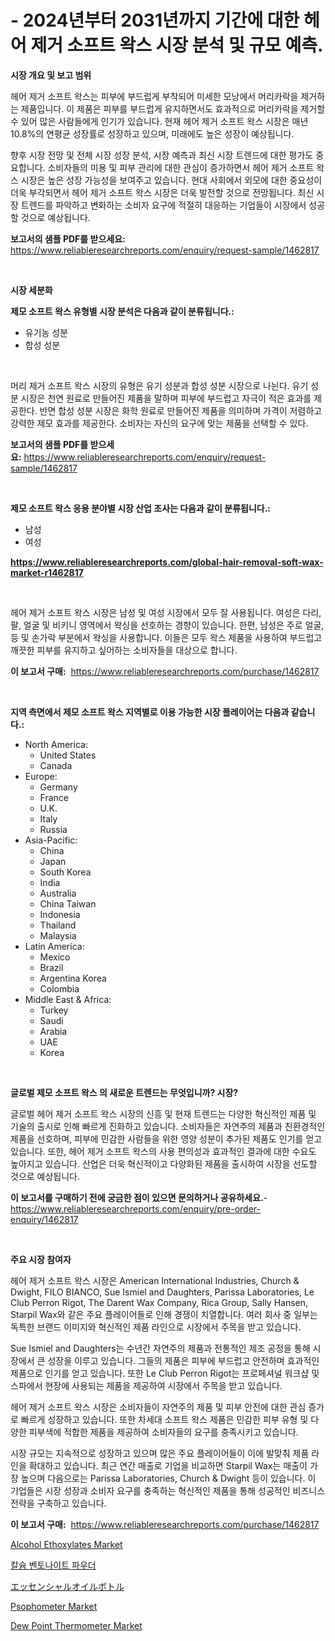 <p><h1>- 2024년부터 2031년까지 기간에 대한 헤어 제거 소프트 왁스 시장 분석 및 규모 예측.</h1></p><p><strong>시장 개요 및 보고 범위</strong></p>
<p><p>헤어 제거 소프트 왁스는 피부에 부드럽게 부착되어 미세한 모낭에서 머리카락을 제거하는 제품입니다. 이 제품은 피부를 부드럽게 유지하면서도 효과적으로 머리카락을 제거할 수 있어 많은 사람들에게 인기가 있습니다. 현재 헤어 제거 소프트 왁스 시장은 매년 10.8%의 연평균 성장률로 성장하고 있으며, 미래에도 높은 성장이 예상됩니다. </p><p>향후 시장 전망 및 전체 시장 성장 분석, 시장 예측과 최신 시장 트렌드에 대한 평가도 중요합니다. 소비자들의 미용 및 피부 관리에 대한 관심이 증가하면서 헤어 제거 소프트 왁스 시장은 높은 성장 가능성을 보여주고 있습니다. 현대 사회에서 외모에 대한 중요성이 더욱 부각되면서 헤어 제거 소프트 왁스 시장은 더욱 발전할 것으로 전망됩니다. 최신 시장 트렌드를 파악하고 변화하는 소비자 요구에 적절히 대응하는 기업들이 시장에서 성공할 것으로 예상됩니다.</p></p>
<p><strong>보고서의 샘플 PDF를 받으세요:</strong> <a href="https://www.reliableresearchreports.com/enquiry/request-sample/1462817">https://www.reliableresearchreports.com/enquiry/request-sample/1462817</a></p>
<p>&nbsp;</p>
<p><strong>시장 세분화</strong></p>
<p><strong>제모 소프트 왁스 유형별 시장 분석은 다음과 같이 분류됩니다.:</strong></p>
<p><ul><li>유기농 성분</li><li>합성 성분</li></ul></p>
<p>&nbsp;</p>
<p><p>머리 제거 소프트 왁스 시장의 유형은 유기 성분과 합성 성분 시장으로 나뉜다. 유기 성분 시장은 천연 원료로 만들어진 제품을 말하며 피부에 부드럽고 자극이 적은 효과를 제공한다. 반면 합성 성분 시장은 화학 원료로 만들어진 제품을 의미하며 가격이 저렴하고 강력한 제모 효과를 제공한다. 소비자는 자신의 요구에 맞는 제품을 선택할 수 있다.</p></p>
<p><strong>보고서의 샘플 PDF를 받으세요:</strong>&nbsp;<a href="https://www.reliableresearchreports.com/enquiry/request-sample/1462817">https://www.reliableresearchreports.com/enquiry/request-sample/1462817</a></p>
<p>&nbsp;</p>
<p><strong> 제모 소프트 왁스 응용 분야별 시장 산업 조사는 다음과 같이 분류됩니다.:</strong></p>
<p><ul><li>남성</li><li>여성</li></ul></p>
<p><strong><a href="https://www.reliableresearchreports.com/global-hair-removal-soft-wax-market-r1462817">https://www.reliableresearchreports.com/global-hair-removal-soft-wax-market-r1462817</a></strong></p>
<p>&nbsp;</p>
<p><p>헤어 제거 소프트 왁스 시장은 남성 및 여성 시장에서 모두 잘 사용됩니다. 여성은 다리, 팔, 얼굴 및 비키니 영역에서 왁싱을 선호하는 경향이 있습니다. 한편, 남성은 주로 얼굴, 등 및 손가락 부분에서 왁싱을 사용합니다. 이들은 모두 왁스 제품을 사용하여 부드럽고 깨끗한 피부를 유지하고 싶어하는 소비자들을 대상으로 합니다.</p></p>
<p><strong>이 보고서 구매:</strong>&nbsp; <a href="https://www.reliableresearchreports.com/purchase/1462817">https://www.reliableresearchreports.com/purchase/1462817</a></p>
<p>&nbsp;</p>
<p><strong>지역 측면에서 제모 소프트 왁스 지역별로 이용 가능한 시장 플레이어는 다음과 같습니다.:</strong></p>
<p><ul>
    <li>
        North America:
        <ul>
            <li>United States</li>
            <li>Canada</li>
        </ul>
    </li>
    <li>
        Europe:
        <ul>
            <li>Germany</li>
            <li>France</li>
            <li>U.K.</li>
            <li>Italy</li>
            <li>Russia</li>
        </ul>
    </li>
    <li>
        Asia-Pacific:
        <ul>
            <li>China</li>
            <li>Japan</li>
            <li>South Korea</li>
            <li>India</li>
            <li>Australia</li>
            <li>China Taiwan</li>
            <li>Indonesia</li>
            <li>Thailand</li>
            <li>Malaysia</li>
        </ul>
    </li>
    <li>
        Latin America:
        <ul>
            <li>Mexico</li>
            <li>Brazil</li>
            <li>Argentina Korea</li>
            <li>Colombia</li>
        </ul>
    </li>
    <li>
        Middle East & Africa:
        <ul>
            <li>Turkey</li>
            <li>Saudi</li>
            <li>Arabia</li>
            <li>UAE</li>
            <li>Korea</li>
        </ul>
    </li>
    </ul></p>
<p>&nbsp;</p>
<p><strong>글로벌 제모 소프트 왁스 의 새로운 트렌드는 무엇입니까? 시장?</strong></p>
<p><p>글로벌 헤어 제거 소프트 왁스 시장의 신흥 및 현재 트렌드는 다양한 혁신적인 제품 및 기술의 출시로 인해 빠르게 진화하고 있습니다. 소비자들은 자연주의 제품과 친환경적인 제품을 선호하며, 피부에 민감한 사람들을 위한 영양 성분이 추가된 제품도 인기를 얻고 있습니다. 또한, 헤어 제거 소프트 왁스의 사용 편의성과 효과적인 결과에 대한 수요도 높아지고 있습니다. 산업은 더욱 혁신적이고 다양화된 제품을 출시하여 시장을 선도할 것으로 예상됩니다.</p></p>
<p><strong>이 보고서를 구매하기 전에 궁금한 점이 있으면 문의하거나 공유하세요.</strong>- <a href="https://www.reliableresearchreports.com/enquiry/pre-order-enquiry/1462817">https://www.reliableresearchreports.com/enquiry/pre-order-enquiry/1462817</a></p>
<p>&nbsp;</p>
<p><strong>주요 시장 참여자</strong></p>
<p><p>헤어 제거 소프트 왁스 시장은 American International Industries, Church & Dwight, FILO BIANCO, Sue Ismiel and Daughters, Parissa Laboratories, Le Club Perron Rigot, The Darent Wax Company, Rica Group, Sally Hansen, Starpil Wax와 같은 주요 플레이어들로 인해 경쟁이 치열합니다. 여러 회사 중 일부는 독특한 브랜드 이미지와 혁신적인 제품 라인으로 시장에서 주목을 받고 있습니다.</p><p>Sue Ismiel and Daughters는 수년간 자연주의 제품과 전통적인 제조 공정을 통해 시장에서 큰 성장을 이루고 있습니다. 그들의 제품은 피부에 부드럽고 안전하며 효과적인 제품으로 인기를 얻고 있습니다. 또한 Le Club Perron Rigot는 프로페셔널 워크샵 및 스파에서 현장에 사용되는 제품을 제공하여 시장에서 주목을 받고 있습니다.</p><p>헤어 제거 소프트 왁스 시장은 소비자들이 자연주의 제품 및 피부 안전에 대한 관심 증가로 빠르게 성장하고 있습니다. 또한 차세대 소프트 왁스 제품은 민감한 피부 유형 및 다양한 피부색에 적합한 제품을 제공하여 소비자들의 요구를 충족시키고 있습니다.</p><p>시장 규모는 지속적으로 성장하고 있으며 많은 주요 플레이어들이 이에 발맞춰 제품 라인을 확대하고 있습니다. 최근 연간 매출로 기업을 비교하면 Starpil Wax는 매출이 가장 높으며 다음으로는 Parissa Laboratories, Church & Dwight 등이 있습니다. 이 기업들은 시장 성장과 소비자 요구를 충족하는 혁신적인 제품을 통해 성공적인 비즈니스 전략을 구축하고 있습니다.</p></p>
<p><strong>이 보고서 구매:</strong>&nbsp;&nbsp;<a href="https://www.reliableresearchreports.com/purchase/1462817">https://www.reliableresearchreports.com/purchase/1462817</a></p>
<p><p><a href="https://issuu.com/reportprime-2/docs/alcohol-ethoxylates-market-size-2030.pptx">Alcohol Ethoxylates Market</a></p><p><a href="https://github.com/vskv4779xr1/Market-Research-Report-List-1/blob/main/298949230714.md">칼슘 벤토나이트 파우더</a></p><p><a href="https://github.com/mcbeesbxa270/Market-Research-Report-List-1/blob/main/469084533358.md">エッセンシャルオイルボトル</a></p><p><a href="https://github.com/johnbach50/Market-Research-Report-List-2/blob/main/psophometer-market.md">Psophometer Market</a></p><p><a href="https://github.com/lylyparadise/Market-Research-Report-List-2/blob/main/dew-point-thermometer-market.md">Dew Point Thermometer Market</a></p></p>